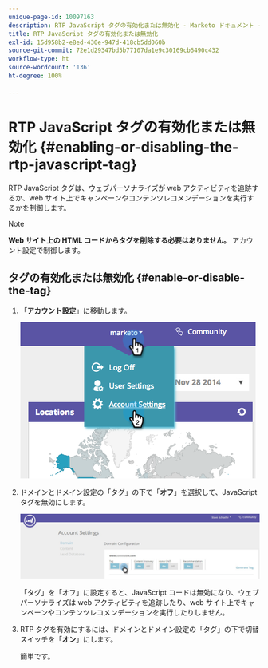 ```yaml
---
unique-page-id: 10097163
description: RTP JavaScript タグの有効化または無効化 - Marketo ドキュメント - 製品ドキュメント
title: RTP JavaScript タグの有効化または無効化
exl-id: 15d958b2-e8ed-430e-947d-418cb5dd060b
source-git-commit: 72e1d29347bd5b77107da1e9c30169cb6490c432
workflow-type: ht
source-wordcount: '136'
ht-degree: 100%

---
```


# RTP JavaScript タグの有効化または無効化 {#enabling-or-disabling-the-rtp-javascript-tag}

RTP JavaScript タグは、ウェブパーソナライズが web アクティビティを追跡するか、web サイト上でキャンペーンやコンテンツレコメンデーションを実行するかを制御します。

>[!NOTE]
>
>**Web サイト上の HTML コードからタグを削除する必要はありません。** アカウント設定で制御します。

## タグの有効化または無効化 {#enable-or-disable-the-tag}

1. 「**アカウント設定**」に移動します。

   ![](assets/image2014-12-1-23-3a3-3a12.png)

1. ドメインとドメイン設定の「タグ」の下で「**オフ**」を選択して、JavaScript タグを無効にします。

   ![](assets/account-settings-domain-tag.jpg)

   「タグ」を「オフ」に設定すると、JavaScript コードは無効になり、ウェブパーソナライズは web アクティビティを追跡したり、web サイト上でキャンペーンやコンテンツレコメンデーションを実行したりしません。

1. RTP タグを有効にするには、ドメインとドメイン設定の「タグ」の下で切替スイッチを「**オン**」にします。

   簡単です。
